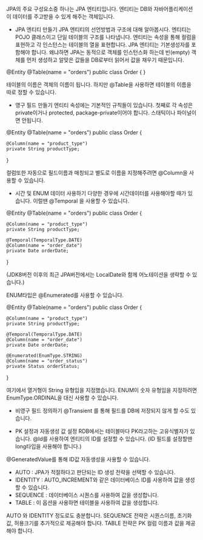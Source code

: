 JPA의 주요 구성요소중 하나는 JPA 엔티티입니다.
엔티티는 DB와 자바어플리케이션이 데이터를 주고받을 수 있게 해주는 객체입니다.

- JPA 엔티티 만들기
JPA 엔티티의 선언방법과 구조에 대해 알아봅시다.
엔티티는 POJO 클래스이고 단일 테이블의 구조를 나타냅니다.
엔티티는 속성을 통해 컬럼을 표현하고
각 인스턴스는 테이블의 열을 표현합니다.
JPA 엔티티는 기본생성자를 포함해야 합니다.
왜냐하면 JPA는 동적으로 객체를 인스턴스화 하는데
빈(empty) 객체를 먼저 생성하고 알맞은 값들을 DB로부터 읽어서 값을 채우기 때문입니다.

@Entity
@Table(name = "orders")
public class Order {
}

테이블의 이름은 객체의 이름이 됩니다.
하지만 @Table을 사용하면 테이블의 이름을 따로 정할 수 있습니다.

- 영구 필드 만들기
엔티티 속성에는 기본적인 규칙들이 있습니다.
첫째로 각 속성은 private이거나 protected, package-private이어야 합니다.
스태틱이나 파이널이면 안됩니다.

@Entity
@Table(name = "orders")
public class Order {

    @Column(name = "product_type")
    private String productType;
}

컬럼또한 자동으로 필드이름과 매칭되고 별도로 이름을 지정해주려면 @Column을 사용할 수 있습니다.

- 시간 및 ENUM 데이터 사용하기
다양한 경우에 시간데이터를 사용해야할 때가 있습니다.
이럴땐 @Temporal 을 사용할 수 있습니다.

@Entity
@Table(name = "orders")
public class Order {

    @Column(name = "product_type")
    private String productType;

    @Temporal(TemporalType.DATE)
    @Column(name = "order_date")
    private Date orderDate;

}

(JDK8버전 이후의 최근 JPA버전에서는 LocalDate와 함께 어노테이션을 생략할 수 있습니다.)

ENUM타입은 @Enumerated를 사용할 수 있습니다.

@Entity
@Table(name = "orders")
public class Order {

    @Column(name = "product_type")
    private String productType;

    @Temporal(TemporalType.DATE)
    @Column(name = "order_date")
    private Date orderDate;

    @Enumerated(EnumType.STRING)
    @Column(name = "order_status")
    private Status orderStatus;

}

여기에서 열거형이 String 유형임을 지정했습니다. 
ENUM이 숫자 유형임을 지정하려면 EnumType.ORDINAL을 대신 사용할 수 있습니다.

- 비영구 필드 정의하기
@Transient 를 통해 필드를 DB에 저장되지 않게 할 수도 있습니다.

- PK 설정과 자동생성 값 설정
RDB에서는 테이블마다 PK라고하는 고유식별자가 있습니다.
@Id를 사용하여 엔티티의 ID를 설정할 수 있습니다.
(ID 필드를 설정할땐 long타입을 사용해야 합니다.)

@GeneratedValue를 통해 ID값 자동생성을 사용할 수 있습니다.

* AUTO : JPA가 적절하다고 판단되는 ID 생성 전략을 선택할 수 있습니다.
* IDENTITY : AUTO_INCREMENT와 같은 데이터베이스 ID를 사용하여 값을 생성할 수 있습니다.
* SEQUENCE : 데이터베이스 시퀀스를 사용하여 값을 ​​생성합니다.
* TABLE : 이 옵션을 사용하면 테이블을 사용하여 값을 생성합니다.

AUTO 와 IDENTITY 정도로도 충분합니다.
SEQUENCE 전략은 시퀀스이름, 초기화값, 허용크기를 추가적으로 제공해야 합니다.
TABLE 전략은 PK 컬럼 이름과 값을 제공해야 합니다.


